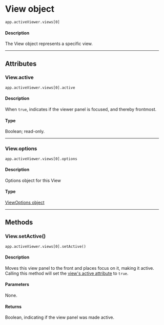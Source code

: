 # View object

`app.activeViewer.views[0]`

#### Description

The View object represents a specific view.

---

## Attributes

### View.active

`app.activeViewer.views[0].active`

#### Description

When `true`, indicates if the viewer panel is focused, and thereby frontmost.

#### Type

Boolean; read-only.

---

### View.options

`app.activeViewer.views[0].options`

#### Description

Options object for this View

#### Type

[ViewOptions object](viewoptions.md)

---

## Methods

### View.setActive()

`app.activeViewer.views[0].setActive()`

#### Description

Moves this view panel to the front and places focus on it, making it active.
Calling this method will set the [view's active attribute](#viewactive) to `true`.

#### Parameters

None.

#### Returns

Boolean, indicating if the view panel was made active.
